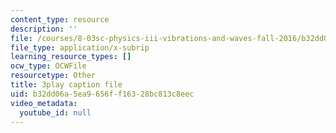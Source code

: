 ```yaml
---
content_type: resource
description: ''
file: /courses/8-03sc-physics-iii-vibrations-and-waves-fall-2016/b32dd06a5ea9656ff16328bc813c8eec_TjxR7lAwWhI.srt
file_type: application/x-subrip
learning_resource_types: []
ocw_type: OCWFile
resourcetype: Other
title: 3play caption file
uid: b32dd06a-5ea9-656f-f163-28bc813c8eec
video_metadata:
  youtube_id: null
---
```

